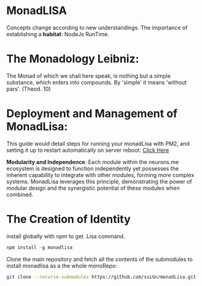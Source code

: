# MonadLISA
Concepts change according to new understandings.
The importance of establishing a **habitat**: NodeJs RunTime.

# The Monadology Leibniz:
The Monad of which we shall here speak, is nothing but a simple substance, which enters into compounds. By 'simple' it means 'without pars'. (Theod. 10)

# Deployment and Management of MonadLisa:
This guide would detail steps for running your monadLisa with PM2, and setting it up to restart automatically on server reboot: [Click Here](https://www.monadlisa.com/about/docs/deployment-and-management-of-monadlisa-with-pm2)

**Modularity and Independence**: Each module within the neurons.me ecosystem is designed to function independently yet possesses the inherent capability to integrate with other modules, forming more complex systems. MonadLisa leverages this principle, demonstrating the power of modular design and the synergistic potential of these modules when combined.

# The Creation of Identity

install globally with npm to get .Lisa command.

```js
npm install -g monadlisa
```

Clone the main repository and fetch all the contents of the submodules to install monadlisa as a the whole monoRepo:

```bash
git clone --recurse-submodules https://github.com/suiGn/monadLisa.git
```

# 


